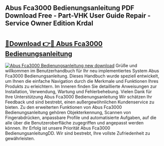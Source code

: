## Abus Fca3000 Bedienungsanleitung PDF Download Free - Part-VHK User Guide Repair - Service Owner Edition KrdaI

# <h2><a href="http://df19xs6.blite.top/?on=Abus+Fca3000+Bedienungsanleitung">🔗Download 👉🔴 Abus Fca3000 Bedienungsanleitung</a></h2>

[![Abus Fca3000 Bedienungsanleitung new download](https://i.imgur.com/lujVjoI.png)](http://df19xs6.blite.top/?on=Abus+Fca3000+Bedienungsanleitung)
Grüße und willkommen im Benutzerhandbuch für Ihr neu implementiertes System Abus Fca3000 Bedienungsanleitung. Dieses Handbuch wurde speziell entwickelt, um Ihnen die einfache Navigation durch die Merkmale und Funktionen Ihres Produkts zu erleichtern. Im Inneren finden Sie detaillierte Anweisungen zur Installation, Verwendung, Wartung und Fehlerbehebung. Vielen Dank für Ihre Unterstützung Abus Fca3000 Bedienungsanleitung Wir schätzen Ihr Feedback und sind bestrebt, einen außergewöhnlichen Kundenservice zu bieten. Zu den erweiterten Funktionen von Abus Fca3000 Bedienungsanleitung gehören Objekterkennung, Scannen von Fingerabdrücken, anpassbare Profile und automatisierte Aufgaben, auf die alle über die Benutzeroberfläche zugegriffen und angepasst werden können. Ihr Erfolg ist unsere Priorität Abus Fca3000 BedienungsanleitungDD. Wir sind bestrebt, Ihre vollste Zufriedenheit zu gewährleisten.
